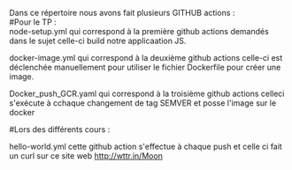 Dans ce répertoire nous avons fait plusieurs GITHUB actions :  
#Pour le TP :    
node-setup.yml qui correspond à la première github actions demandés dans le sujet celle-ci build notre applicaation JS. 
  
docker-image.yml qui correspond à la deuxième github actions celle-ci est déclenchée manuellement pour utiliser le fichier Dockerfile pour créer une image. 
  
Docker_push_GCR.yaml qui correspond à la troisième github actions celleci s'exécute à cchaque changement de tag SEMVER et posse l'image sur le docker
  
#Lors des différents cours :  
  
hello-world.yml cette github action s'effectue à chaque push et celle ci fait un curl sur ce site web http://wttr.in/Moon 
